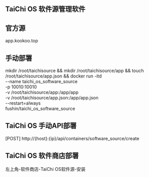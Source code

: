 ## TaiChi OS 软件源管理软件

## 官方源

app.kookoo.top

## 手动部署

mkdir /root/taichisource &&
mkdir /root/taichisource/app &&
touch /root/taichisource/app.json &&
docker run -itd \
--name taichi_os_software_source \
-p 10010:10010 \
-v /root/taichisource/app:/app/app \
-v /root/taichisource/app.json:/app/app.json \
--restart=always \
fushin/taichi_os_software_source

## TaiChi OS 手动API部署

[POST] http://{host}:{ip}/api/containers/software_source/create

## TaiChi OS 软件商店部署

左上角-软件商店-TaiChi OS软件源-安装